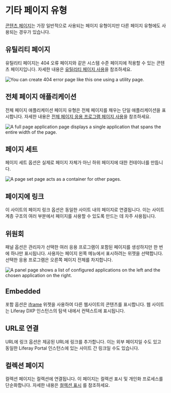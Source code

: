 # 기타 페이지 유형

[콘텐츠 페이지](../using-content-pages.md)는 가장 일반적으로 사용되는 페이지 유형이지만 다른 페이지 유형에도 사용되는 경우가 있습니다.

## 유틸리티 페이지

유틸리티 페이지는 404 오류 페이지와 같은 시스템 수준 페이지에 적용할 수 있는 콘텐츠 페이지입니다. 자세한 내용은 [유틸리티 페이지 사용](../adding-pages/using-utility-pages.md)을 참조하세요.

![You can create 404 error page like this one using a utility page.](./other-page-types/images/01.png)

## 전체 페이지 애플리케이션

전체 페이지 애플리케이션 페이지 유형은 전체 페이지를 채우는 단일 애플리케이션을 표시합니다. 자세한 내용은 [전체 페이지 응용 프로그램 페이지 사용](../adding-pages/using-the-full-page-application-page-type.md)을 참조하세요.

![A full page application page displays a single application that spans the entire width of the page.](./other-page-types/images/02.png)

## 페이지 세트

페이지 세트 옵션은 실제로 페이지 자체가 아닌 하위 페이지에 대한 컨테이너를 만듭니다.

![A page set page acts as a container for other pages.](./other-page-types/images/03.png)

## 페이지에 링크

이 사이트의 페이지 링크 옵션은 동일한 사이트 내의 페이지로 연결됩니다. 이는 사이트 계층 구조의 여러 부분에서 페이지를 사용할 수 있도록 만드는 데 자주 사용됩니다.

## 위원회

패널 옵션은 관리자가 선택한 여러 응용 프로그램이 포함된 페이지를 생성하지만 한 번에 하나만 표시됩니다. 사용자는 페이지 왼쪽 메뉴에서 표시하려는 위젯을 선택합니다. 선택한 응용 프로그램은 오른쪽 페이지 전체를 차지합니다.

![A panel page shows a list of configured applications on the left and the chosen application on the right.](./other-page-types/images/04.png)

## Embedded

포함 옵션은 [iframe](../../displaying-content/additional-content-display-options/using-the-iframe-widget.md) 위젯을 사용하여 다른 웹사이트의 콘텐츠를 표시합니다. 웹 사이트는 Liferay DXP 인스턴스의 탐색 내에서 컨텍스트에 표시됩니다.

## URL로 연결

URL에 링크 옵션은 제공된 URL에 링크를 추가합니다. 이는 외부 페이지일 수도 있고 동일한 Liferay Portal 인스턴스에 있는 사이트 간 링크일 수도 있습니다.

## 컬렉션 페이지

컬렉션 페이지는 컬렉션에 연결됩니다. 이 페이지는 컬렉션 표시 및 개인화 프로세스를 단순화합니다. 자세한 내용은 [컬렉션 표시](../../../content-authoring-and-management/collections-and-collection-pages/about-collections-and-collection-pages.md#displaying-collections) 를 참조하세요.
